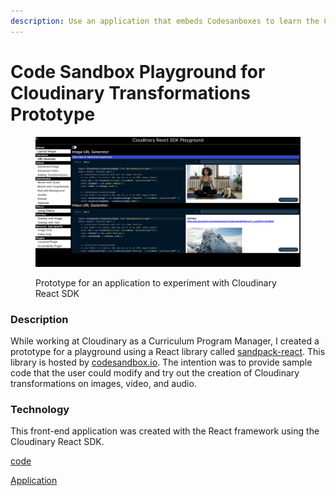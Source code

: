 ```yaml
---
description: Use an application that embeds Codesanboxes to learn the Cloudinary React SDK.
---
```


# Code Sandbox Playground for  Cloudinary Transformations Prototype

<figure><img src="../.gitbook/assets/cld-react-playground.png" alt=""><figcaption><p>Prototype for an application to experiment with Cloudinary React SDK</p></figcaption></figure>

### Description

While working at Cloudinary as a Curriculum Program Manager, I created a prototype for a playground using a React library called [sandpack-react](https://www.npmjs.com/package/@codesandbox/sandpack-react).  This library is hosted by [codesandbox.io](https://codesandbox.io/).  The intention was to provide sample code that the user could modify and try out the creation of  Cloudinary transformations on images, video, and audio.

### Technology

This front-end application was created with the React framework using the Cloudinary React SDK.

[code](https://github.com/rebeccapeltz/sandbox-react-cld)

[Application](https://sandbox-react-cld.netlify.app/)
